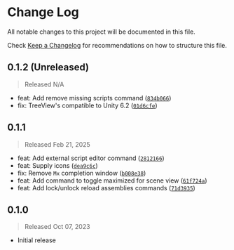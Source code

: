 # Change Log

All notable changes to this project will be documented in this file.

Check [Keep a Changelog](http://keepachangelog.com/) for recommendations on how to structure this file.


## 0.1.2 (Unreleased)
> Released N/A

* feat: Add remove missing scripts command ([`834b066`](../../commit/834b066da4787d5cad1ecdb34c2155ee54669051))
* fix: TreeView's compatible to Unity 6.2 ([`01d6cfe`](../../commit/01d6cfed5acc58299c4a9f312d15efe56007c01a))

## 0.1.1
> Released Feb 21, 2025

* feat: Add external script editor command ([`2812166`](../../commit/2812166fe927a1b900b5cd716e7fbd45018b5cd5))
* feat: Supply icons ([`dea9c6c`](../../commit/dea9c6c09176e7dcaedcdbcb009d6f825224e8c9))
* fix: Remove `Mx` completion window ([`b008e38`](../../commit/b008e3826c36ea614171389004ff7dcde7ba8efa))
* feat: Add command to toggle maximized for scene view ([`61f724a`](../../commit/61f724a79c2d714bfc28e9e38498226c891f1037))
* feat: Add lock/unlock reload assemblies commands ([`71d3935`](../../commit/71d3935e4aff9602ff9ed8bfc487112187d83013))

## 0.1.0
> Released Oct 07, 2023

* Initial release
